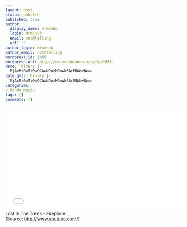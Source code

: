 ```yaml
---
layout: post
status: publish
published: true
author:
  display_name: mrmondo
  login: mrmondo
  email: not@telling
  url: ''
author_login: mrmondo
author_email: not@telling
wordpress_id: 1056
wordpress_url: http://wp.mondotunes.org/?p=1056
date: !binary |-
  MjAxMi0wMi0wOCAwNDozMDowNSArMDAwMA==
date_gmt: !binary |-
  MjAxMi0wMi0wOCAwNDozMDowNSArMDAwMA==
categories:
- Mondo Music
tags: []
comments: []
---
```

<iframe width="560" height="315" src="//www.youtube.com/embed/8HDOaQVTIfM" frameborder="0"> </iframe>
Lost In The Trees - Fireplace
<div class="attribution">(<span>Source:</span> <a href="http://www.youtube.com/">http://www.youtube.com/</a>)</div>
